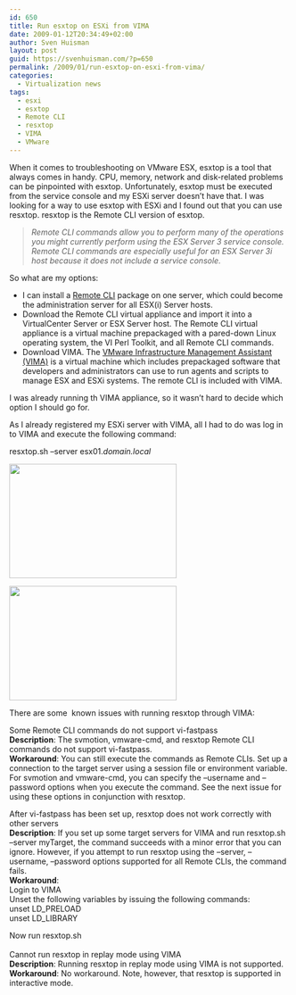 ```yaml
---
id: 650
title: Run esxtop on ESXi from VIMA
date: 2009-01-12T20:34:49+02:00
author: Sven Huisman
layout: post
guid: https://svenhuisman.com/?p=650
permalink: /2009/01/run-esxtop-on-esxi-from-vima/
categories:
  - Virtualization news
tags:
  - esxi
  - esxtop
  - Remote CLI
  - resxtop
  - VIMA
  - VMware
---
```

When it comes to troubleshooting on VMware ESX, esxtop is a tool that always comes in handy. CPU, memory, network and disk-related problems can be pinpointed with esxtop. Unfortunately, esxtop must be executed from the service console and my ESXi server doesn&#8217;t have that. I was looking for a way to use esxtop with ESXi and I found out that you can use resxtop. resxtop is the Remote CLI version of esxtop.

> <!--more-->
> 
> _Remote CLI commands allow you to perform many of the operations you might currently perform using the ESX Server 3 service console. Remote CLI commands are especially useful for an ESX Server 3i host because it does not include a service console._

So what are my options:

  * I can install a <a title="Remote CLI" href="https://www.vmware.com/pdf/vi3_35/esx_3/r35u2/vi3_35_25_u2_rcli.pdf" target="_blank">Remote CLI</a> package on one server, which could become the administration server for all ESX(i) Server hosts.
  * Download the Remote CLI virtual appliance and import it into a VirtualCenter Server or ESX Server host. The Remote CLI virtual appliance is a virtual machine prepackaged with a pared-down Linux operating system, the VI Perl Toolkit, and all Remote CLI commands.
  * Download VIMA. The <a title="VMware VIMA" href="https://www.vmware.com/support/developer/vima/" target="_blank">VMware Infrastructure Management Assistant (VIMA)</a> is a virtual machine which includes prepackaged software that developers and administrators can use to run agents and scripts to manage ESX and ESXi systems. The remote CLI is included with VIMA.

I was already running th VIMA appliance, so it wasn&#8217;t hard to decide which option I should go for.

As I already registered my ESXi server with VIMA, all I had to do was log in to VIMA and execute the following command:

resxtop.sh &#8211;server esx01._domain.local_

[<img class="aligncenter size-medium wp-image-653" title="resxtop1" src="https://svenhuisman.com/wp-content/uploads/2009/01/resxtop1-300x205.jpg" alt="" width="300" height="205" />](https://svenhuisman.com/wp-content/uploads/2009/01/resxtop1.jpg)

[<img class="aligncenter size-medium wp-image-654" title="resxtop2" src="https://svenhuisman.com/wp-content/uploads/2009/01/resxtop2-300x205.jpg" alt="" width="300" height="205" />](https://svenhuisman.com/wp-content/uploads/2009/01/resxtop2.jpg)

There are some  known issues with running resxtop through VIMA:

Some Remote CLI commands do not support vi-fastpass  
**Description**: The svmotion, vmware-cmd, and resxtop Remote CLI commands do not support vi-fastpass.  
**Workaround**: You can still execute the commands as Remote CLIs. Set up a connection to the target server using a session file or environment variable. For svmotion and vmware-cmd, you can specify the &#8211;username and &#8211;password options when you execute the command. See the next issue for using these options in conjunction with resxtop.

After vi-fastpass has been set up, resxtop does not work correctly with other servers  
**Description**: If you set up some target servers for VIMA and run resxtop.sh &#8211;server myTarget, the command succeeds with a minor error that you can ignore. However, if you attempt to run resxtop using the &#8211;server, &#8211;username, &#8211;password options supported for all Remote CLIs, the command fails.  
**Workaround**:  
Login to VIMA  
Unset the following variables by issuing the following commands:  
unset LD_PRELOAD  
unset LD_LIBRARY

Now run resxtop.sh  
   
Cannot run resxtop in replay mode using VIMA  
**Description**: Running resxtop in replay mode using VIMA is not supported.  
**Workaround**: No workaround. Note, however, that resxtop is supported in interactive mode.